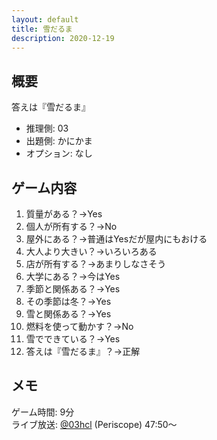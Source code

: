 ```yaml
---
layout: default
title: 雪だるま
description: 2020-12-19
---
```


## 概要

答えは『雪だるま』

- 推理側: 03
- 出題側: かにかま
- オプション: なし

## ゲーム内容

1. 質量がある？→Yes
2. 個人が所有する？→No
3. 屋外にある？→普通はYesだが屋内にもおける
4. 大人より大きい？→いろいろある
5. 店が所有する？→あまりしなさそう
6. 大学にある？→今はYes
7. 季節と関係ある？→Yes
8. その季節は冬？→Yes
9. 雪と関係ある？→Yes
10. 燃料を使って動かす？→No
11. 雪でできている？→Yes
12. 答えは『雪だるま』？→正解

## メモ

ゲーム時間: 9分  
ライブ放送: [@03hcl](https://www.periscope.tv/03hcl/1MYxNmQvwENJw?t=47m50s) (Periscope) 47:50～
